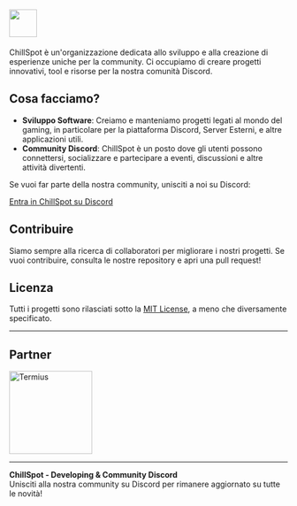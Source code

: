 # <img src="https://i.ibb.co/jHzYHxz/Frame-53.png" width="50" />

ChillSpot è un'organizzazione dedicata allo sviluppo e alla creazione di esperienze uniche per la community. Ci occupiamo di creare progetti innovativi, tool e risorse per la nostra comunità Discord.

## Cosa facciamo?

- **Sviluppo Software**: Creiamo e manteniamo progetti legati al mondo del gaming, in particolare per la piattaforma Discord, Server Esterni, e altre applicazioni utili.
- **Community Discord**: ChillSpot è un posto dove gli utenti possono connettersi, socializzare e partecipare a eventi, discussioni e altre attività divertenti.
  
Se vuoi far parte della nostra community, unisciti a noi su Discord:

[Entra in ChillSpot su Discord](https://discord.gg/cspot)

## Contribuire

Siamo sempre alla ricerca di collaboratori per migliorare i nostri progetti. Se vuoi contribuire, consulta le nostre repository e apri una pull request!

## Licenza

Tutti i progetti sono rilasciati sotto la [MIT License](LICENSE), a meno che diversamente specificato.

---

## Partner

<img href="termius.com" src="https://cdn2.steamgriddb.com/logo/88502646b2293c4aaa173b33afcd40f1.png" alt="Termius" width="150"/>

---

**ChillSpot - Developing & Community Discord**  
Unisciti alla nostra community su Discord per rimanere aggiornato su tutte le novità!
